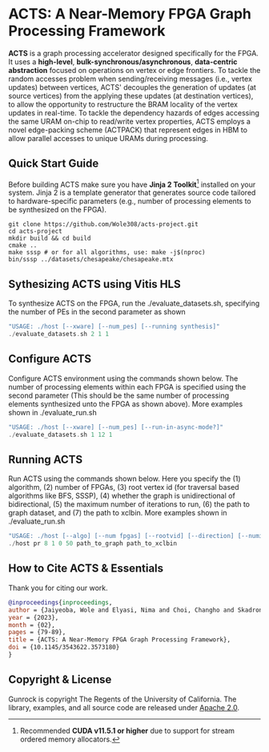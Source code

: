 # ACTS: A Near-Memory FPGA Graph Processing Framework

**ACTS** is a graph processing accelerator designed specifically for the FPGA. It uses a **high-level**, **bulk-synchronous/asynchronous**, **data-centric abstraction** focused on operations on vertex or edge frontiers. To tackle the random accesses problem when sending/receiving messages (i.e., vertex updates) between vertices, ACTS' decouples the generation of updates (at source vertices) from the applying these updates (at destination vertices), to allow the opportunity to restructure the BRAM locality of the vertex updates in real-time. To tackle the dependency hazards of edges accessing the same URAM on-chip to read/write vertex properties, ACTS employs a novel edge-packing scheme (ACTPACK) that represent edges in HBM to allow parallel accesses to unique URAMs during processing.

## Quick Start Guide
Before building ACTS make sure you have **Jinja 2 Toolkit**[^2] installed on your system. Jinja 2 is a template generator that generates source code tailored to hardware-specific parameters (e.g., number of processing elements to be synthesized on the FPGA). 

```shell
git clone https://github.com/Wole308/acts-project.git
cd acts-project
mkdir build && cd build
cmake .. 
make sssp # or for all algorithms, use: make -j$(nproc)
bin/sssp ../datasets/chesapeake/chesapeake.mtx
```

## Sythesizing ACTS using Vitis HLS
To synthesize ACTS on the FPGA, run the ./evaluate_datasets.sh, specifying the number of PEs in the second parameter as shown
```cpp
"USAGE: ./host [--xware] [--num_pes] [--running synthesis]"
./evaluate_datasets.sh 2 1 1
```

## Configure ACTS
Configure ACTS environment using the commands shown below. The number of processing elements within each FPGA is specified using the second parameter (This should be the same number of processing elements synthesized unto the FPGA as shown above). More examples shown in ./evaluate_run.sh
```cpp
"USAGE: ./host [--xware] [--num_pes] [--run-in-async-mode?]"
./evaluate_datasets.sh 1 12 1
```		

## Running ACTS
Run ACTS using the commands shown below. Here you specify the (1) algorithm, (2) number of FPGAs, (3) root vertex id (for traversal based algorithms like BFS, SSSP), (4) whether the graph is unidirectional of bidirectional, (5) the maximum number of iterations to run, (6) the path to graph dataset, and (7) the path to xclbin. More examples shown in ./evaluate_run.sh
```cpp
"USAGE: ./host [--algo] [--num fpgas] [--rootvid] [--direction] [--numiterations] [--graph_path] [--XCLBINS...] "
./host pr 8 1 0 50 path_to_graph path_to_xclbin
```		

## How to Cite ACTS & Essentials
Thank you for citing our work.

```bibtex
@inproceedings{inproceedings,
author = {Jaiyeoba, Wole and Elyasi, Nima and Choi, Changho and Skadron, Kevin},
year = {2023},
month = {02},
pages = {79-89},
title = {ACTS: A Near-Memory FPGA Graph Processing Framework},
doi = {10.1145/3543622.3573180}
}
```

## Copyright & License

Gunrock is copyright The Regents of the University of California. The library, examples, and all source code are released under [Apache 2.0](https://github.com/gunrock/gunrock/blob/main/LICENSE).

[^1]: This repository has been moved from https://github.com/gunrock/essentials and the previous history is preserved with tags and under `master` branch. Read more about gunrock and essentials in our vision paper: [Essentials of Parallel Graph Analytics](https://escholarship.org/content/qt2p19z28q/qt2p19z28q_noSplash_38a658bccc817ba025517311a776840f.pdf).
[^2]: Recommended **CUDA v11.5.1 or higher** due to support for stream ordered memory allocators.
